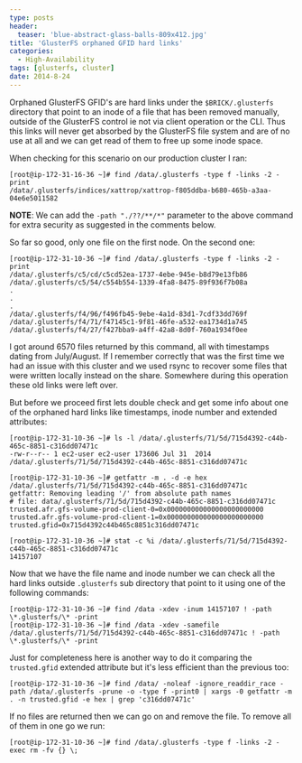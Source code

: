 ```yaml
---
type: posts
header:
  teaser: 'blue-abstract-glass-balls-809x412.jpg'
title: 'GlusterFS orphaned GFID hard links'
categories: 
  - High-Availability
tags: [glusterfs, cluster]
date: 2014-8-24
---
```


Orphaned GlusterFS GFID's are hard links under the `$BRICK/.glusterfs` directory that point to an inode of a file that has been removed manually, outside of the GlusterFS control ie not via client operation or the CLI. Thus this links will never get absorbed by the GlusterFS file system and are of no use at all and we can get read of them to free up some inode space.

When checking for this scenario on our production cluster I ran:

```
[root@ip-172-31-16-36 ~]# find /data/.glusterfs -type f -links -2 -print
/data/.glusterfs/indices/xattrop/xattrop-f805ddba-b680-465b-a3aa-04e6e5011582
```

**NOTE**: We can add the `-path "./??/**/*"` parameter to the above command for extra security as suggested in the comments below. 

So far so good, only one file on the first node. On the second one:

```
[root@ip-172-31-10-36 ~]# find /data/.glusterfs -type f -links -2 -print
/data/.glusterfs/c5/cd/c5cd52ea-1737-4ebe-945e-b8d79e13fb86
/data/.glusterfs/c5/54/c554b554-1339-4fa8-8475-89f936f7b08a
.
.
.
/data/.glusterfs/f4/96/f496fb45-9ebe-4a1d-83d1-7cdf33dd769f
/data/.glusterfs/f4/71/f47145c1-9f81-46fe-a532-ea1734d1a745
/data/.glusterfs/f4/27/f427bba9-a4ff-42a8-8d0f-760a1934f0ee
```

I got around 6570 files returned by this command, all with timestamps dating from July/August. If I remember correctly that was the first time we had an issue with this cluster and we used rsync to recover some files that were written locally instead on the share. Somewhere during this operation these old links were left over.

But before we proceed first lets double check and get some info about one of the orphaned hard links like timestamps, inode number and extended attributes:

```
[root@ip-172-31-10-36 ~]# ls -l /data/.glusterfs/71/5d/715d4392-c44b-465c-8851-c316dd07471c
-rw-r--r-- 1 ec2-user ec2-user 173606 Jul 31  2014 /data/.glusterfs/71/5d/715d4392-c44b-465c-8851-c316dd07471c
 
[root@ip-172-31-10-36 ~]# getfattr -m . -d -e hex /data/.glusterfs/71/5d/715d4392-c44b-465c-8851-c316dd07471c
getfattr: Removing leading '/' from absolute path names
# file: data/.glusterfs/71/5d/715d4392-c44b-465c-8851-c316dd07471c
trusted.afr.gfs-volume-prod-client-0=0x000000000000000000000000
trusted.afr.gfs-volume-prod-client-1=0x000000000000000000000000
trusted.gfid=0x715d4392c44b465c8851c316dd07471c
 
[root@ip-172-31-10-36 ~]# stat -c %i /data/.glusterfs/71/5d/715d4392-c44b-465c-8851-c316dd07471c
14157107
```

Now that we have the file name and inode number we can check all the hard links outside `.glusterfs` sub directory that point to it using one of the following commands:

```
[root@ip-172-31-10-36 ~]# find /data -xdev -inum 14157107 ! -path \*.glusterfs/\* -print
[root@ip-172-31-10-36 ~]# find /data -xdev -samefile /data/.glusterfs/71/5d/715d4392-c44b-465c-8851-c316dd07471c ! -path \*.glusterfs/\* -print
```

Just for completeness here is another way to do it comparing the `trusted.gfid` extended attribute but it's less efficient than the previous too:

```
[root@ip-172-31-10-36 ~]# find /data/ -noleaf -ignore_readdir_race -path /data/.glusterfs -prune -o -type f -print0 | xargs -0 getfattr -m . -n trusted.gfid -e hex | grep 'c316dd07471c'
```

If no files are returned then we can go on and remove the file. To remove all of them in one go we run:

```
[root@ip-172-31-10-36 ~]# find /data/.glusterfs -type f -links -2 -exec rm -fv {} \;
```
